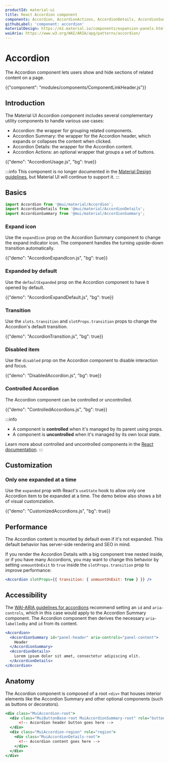 ```yaml
---
productId: material-ui
title: React Accordion component
components: Accordion, AccordionActions, AccordionDetails, AccordionSummary
githubLabel: 'component: accordion'
materialDesign: https://m1.material.io/components/expansion-panels.html
waiAria: https://www.w3.org/WAI/ARIA/apg/patterns/accordion/
---
```


# Accordion

<p class="description">The Accordion component lets users show and hide sections of related content on a page.</p>

{{"component": "modules/components/ComponentLinkHeader.js"}}

## Introduction

The Material UI Accordion component includes several complementary utility components to handle various use cases:

- Accordion: the wrapper for grouping related components.
- Accordion Summary: the wrapper for the Accordion header, which expands or collapses the content when clicked.
- Accordion Details: the wrapper for the Accordion content.
- Accordion Actions: an optional wrapper that groups a set of buttons.

{{"demo": "AccordionUsage.js", "bg": true}}

:::info
This component is no longer documented in the [Material Design guidelines](https://m2.material.io/), but Material UI will continue to support it.
:::

## Basics

```jsx
import Accordion from '@mui/material/Accordion';
import AccordionDetails from '@mui/material/AccordionDetails';
import AccordionSummary from '@mui/material/AccordionSummary';
```

### Expand icon

Use the `expandIcon` prop on the Accordion Summary component to change the expand indicator icon.
The component handles the turning upside-down transition automatically.

{{"demo": "AccordionExpandIcon.js", "bg": true}}

### Expanded by default

Use the `defaultExpanded` prop on the Accordion component to have it opened by default.

{{"demo": "AccordionExpandDefault.js", "bg": true}}

### Transition

Use the `slots.transition` and `slotProps.transition` props to change the Accordion's default transition.

{{"demo": "AccordionTransition.js", "bg": true}}

### Disabled item

Use the `disabled` prop on the Accordion component to disable interaction and focus.

{{"demo": "DisabledAccordion.js", "bg": true}}

### Controlled Accordion

The Accordion component can be controlled or uncontrolled.

{{"demo": "ControlledAccordions.js", "bg": true}}

:::info

- A component is **controlled** when it's managed by its parent using props.
- A component is **uncontrolled** when it's managed by its own local state.

Learn more about controlled and uncontrolled components in the [React documentation](https://react.dev/learn/sharing-state-between-components#controlled-and-uncontrolled-components).
:::

## Customization

### Only one expanded at a time

Use the `expanded` prop with React's `useState` hook to allow only one Accordion item to be expanded at a time.
The demo below also shows a bit of visual customziation.

{{"demo": "CustomizedAccordions.js", "bg": true}}

## Performance

The Accordion content is mounted by default even if it's not expanded.
This default behavior has server-side rendering and SEO in mind.

If you render the Accordion Details with a big component tree nested inside, or if you have many Accordions, you may want to change this behavior by setting `unmountOnExit` to `true` inside the `slotProps.transition` prop to improve performance:

```jsx
<Accordion slotProps={{ transition: { unmountOnExit: true } }} />
```

## Accessibility

The [WAI-ARIA guidelines for accordions](https://www.w3.org/WAI/ARIA/apg/patterns/accordion/) recommend setting an `id` and `aria-controls`, which in this case would apply to the Accordion Summary component.
The Accordion component then derives the necessary `aria-labelledby` and `id` from its content.

```jsx
<Accordion>
  <AccordionSummary id="panel-header" aria-controls="panel-content">
    Header
  </AccordionSummary>
  <AccordionDetails>
    Lorem ipsum dolor sit amet, consectetur adipiscing elit.
  </AccordionDetails>
</Accordion>
```

## Anatomy

The Accordion component is composed of a root `<div>` that houses interior elements like the Accordion Summary and other optional components (such as buttons or decorators).

```jsx
<div class="MuiAccordion-root">
  <div class="MuiButtonBase-root MuiAccordionSummary-root" role="button" aria-expanded="">
      <!-- Accordion header button goes here -->
  </div>
  <div class="MuiAccordion-region" role="region">
    <div class="MuiAccordionDetails-root">
      <!-- Accordion content goes here -->
    </div>
  </div>
</div>
```
